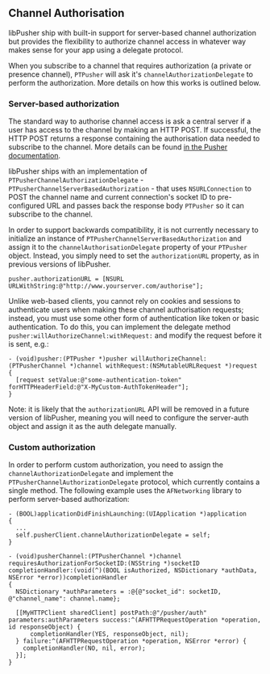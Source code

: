 ## Channel Authorisation

libPusher ship with built-in support for server-based channel authorization but provides the flexibility to authorize channel access in whatever way makes sense for your app using a delegate protocol.

When you subscribe to a channel that requires authorization (a private or presence channel), `PTPusher` will ask it's `channelAuthorizationDelegate` to perform the authorization. More details on how this works is outlined below.

### Server-based authorization

The standard way to authorise channel access is ask a central server if a user has access to the channel by making an HTTP POST. If successful, the HTTP POST returns a response containing the authorisation data needed to subscribe to the channel. More details can be found [in the Pusher documentation](http://pusher.com/docs/authenticating_users).

libPusher ships with an implementation of `PTPusherChannelAuthorizationDelegate` -  `PTPusherChannelServerBasedAuthorization` - that uses `NSURLConnection` to POST the channel name and current connection's socket ID to pre-configured URL and passes back the response body `PTPusher` so it can subscribe to the channel. 

In order to support backwards compatibility, it is not currently necessary to initialize an instance of `PTPusherChannelServerBasedAuthorization` and assign it to the `channelAuthorisationDelegate` property of your `PTPusher` object. Instead, you simply need to set the `authorizationURL` property, as in previous versions of libPusher.

```objc
pusher.authorizationURL = [NSURL URLWithString:@"http://www.yourserver.com/authorise"];
```

Unlike web-based clients, you cannot rely on cookies and sessions to authenticate users when making these channel authorisation requests; instead, you must use some other form of authentication like token or basic authentication. To do this, you can implement the delegate method `pusher:willAuthorizeChannel:withRequest:` and modify the request before it is sent, e.g.:

```objc
- (void)pusher:(PTPusher *)pusher willAuthorizeChannel:(PTPusherChannel *)channel withRequest:(NSMutableURLRequest *)request
{
  [request setValue:@"some-authentication-token" forHTTPHeaderField:@"X-MyCustom-AuthTokenHeader"];
}
```

Note: it is likely that the `authorizationURL` API will be removed in a future version of libPusher, meaning you will need to configure the server-auth object and assign it as the auth delegate manually.

### Custom authorization

In order to perform custom authorization, you need to assign the `channelAuthorizationDelegate` and implement the `PTPusherChannelAuthorizationDelegate` protocol, which currently contains a single method. The following example uses the `AFNetworking` library to perform server-based authorization:

```objc
- (BOOL)applicationDidFinishLaunching:(UIApplication *)application
{
  ...
  self.pusherClient.channelAuthorizationDelegate = self;
}

- (void)pusherChannel:(PTPusherChannel *)channel requiresAuthorizationForSocketID:(NSString *)socketID completionHandler:(void(^)(BOOL isAuthorized, NSDictionary *authData, NSError *error))completionHandler
{
  NSDictionary *authParameters = :@{@"socket_id": socketID, @"channel_name": channel.name};
  
  [[MyHTTPClient sharedClient] postPath:@"/pusher/auth" parameters:authParameters success:^(AFHTTPRequestOperation *operation, id responseObject) {
      completionHandler(YES, responseObject, nil);
  } failure:^(AFHTTPRequestOperation *operation, NSError *error) {
    completionHandler(NO, nil, error);
  }];
}
```
